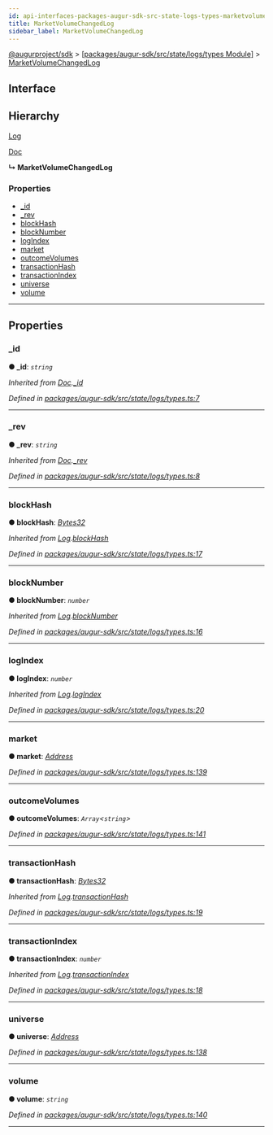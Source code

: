 ```yaml
---
id: api-interfaces-packages-augur-sdk-src-state-logs-types-marketvolumechangedlog
title: MarketVolumeChangedLog
sidebar_label: MarketVolumeChangedLog
---
```


[@augurproject/sdk](api-readme.md) > [[packages/augur-sdk/src/state/logs/types Module]](api-modules-packages-augur-sdk-src-state-logs-types-module.md) > [MarketVolumeChangedLog](api-interfaces-packages-augur-sdk-src-state-logs-types-marketvolumechangedlog.md)

## Interface

## Hierarchy

 [Log](api-interfaces-packages-augur-sdk-src-state-logs-types-log.md)

 [Doc](api-interfaces-packages-augur-sdk-src-state-logs-types-doc.md)

**↳ MarketVolumeChangedLog**

### Properties

* [_id](api-interfaces-packages-augur-sdk-src-state-logs-types-marketvolumechangedlog.md#_id)
* [_rev](api-interfaces-packages-augur-sdk-src-state-logs-types-marketvolumechangedlog.md#_rev)
* [blockHash](api-interfaces-packages-augur-sdk-src-state-logs-types-marketvolumechangedlog.md#blockhash)
* [blockNumber](api-interfaces-packages-augur-sdk-src-state-logs-types-marketvolumechangedlog.md#blocknumber)
* [logIndex](api-interfaces-packages-augur-sdk-src-state-logs-types-marketvolumechangedlog.md#logindex)
* [market](api-interfaces-packages-augur-sdk-src-state-logs-types-marketvolumechangedlog.md#market)
* [outcomeVolumes](api-interfaces-packages-augur-sdk-src-state-logs-types-marketvolumechangedlog.md#outcomevolumes)
* [transactionHash](api-interfaces-packages-augur-sdk-src-state-logs-types-marketvolumechangedlog.md#transactionhash)
* [transactionIndex](api-interfaces-packages-augur-sdk-src-state-logs-types-marketvolumechangedlog.md#transactionindex)
* [universe](api-interfaces-packages-augur-sdk-src-state-logs-types-marketvolumechangedlog.md#universe)
* [volume](api-interfaces-packages-augur-sdk-src-state-logs-types-marketvolumechangedlog.md#volume)

---

## Properties

<a id="_id"></a>

###  _id

**● _id**: *`string`*

*Inherited from [Doc](api-interfaces-packages-augur-sdk-src-state-logs-types-doc.md).[_id](api-interfaces-packages-augur-sdk-src-state-logs-types-doc.md#_id)*

*Defined in [packages/augur-sdk/src/state/logs/types.ts:7](https://github.com/AugurProject/augur/blob/27cf7214d2/packages/augur-sdk/src/state/logs/types.ts#L7)*

___
<a id="_rev"></a>

###  _rev

**● _rev**: *`string`*

*Inherited from [Doc](api-interfaces-packages-augur-sdk-src-state-logs-types-doc.md).[_rev](api-interfaces-packages-augur-sdk-src-state-logs-types-doc.md#_rev)*

*Defined in [packages/augur-sdk/src/state/logs/types.ts:8](https://github.com/AugurProject/augur/blob/27cf7214d2/packages/augur-sdk/src/state/logs/types.ts#L8)*

___
<a id="blockhash"></a>

###  blockHash

**● blockHash**: *[Bytes32](api-modules-packages-augur-sdk-src-state-logs-types-module.md#bytes32)*

*Inherited from [Log](api-interfaces-packages-augur-sdk-src-state-logs-types-log.md).[blockHash](api-interfaces-packages-augur-sdk-src-state-logs-types-log.md#blockhash)*

*Defined in [packages/augur-sdk/src/state/logs/types.ts:17](https://github.com/AugurProject/augur/blob/27cf7214d2/packages/augur-sdk/src/state/logs/types.ts#L17)*

___
<a id="blocknumber"></a>

###  blockNumber

**● blockNumber**: *`number`*

*Inherited from [Log](api-interfaces-packages-augur-sdk-src-state-logs-types-log.md).[blockNumber](api-interfaces-packages-augur-sdk-src-state-logs-types-log.md#blocknumber)*

*Defined in [packages/augur-sdk/src/state/logs/types.ts:16](https://github.com/AugurProject/augur/blob/27cf7214d2/packages/augur-sdk/src/state/logs/types.ts#L16)*

___
<a id="logindex"></a>

###  logIndex

**● logIndex**: *`number`*

*Inherited from [Log](api-interfaces-packages-augur-sdk-src-state-logs-types-log.md).[logIndex](api-interfaces-packages-augur-sdk-src-state-logs-types-log.md#logindex)*

*Defined in [packages/augur-sdk/src/state/logs/types.ts:20](https://github.com/AugurProject/augur/blob/27cf7214d2/packages/augur-sdk/src/state/logs/types.ts#L20)*

___
<a id="market"></a>

###  market

**● market**: *[Address](api-modules-packages-augur-sdk-src-state-logs-types-module.md#address)*

*Defined in [packages/augur-sdk/src/state/logs/types.ts:139](https://github.com/AugurProject/augur/blob/27cf7214d2/packages/augur-sdk/src/state/logs/types.ts#L139)*

___
<a id="outcomevolumes"></a>

###  outcomeVolumes

**● outcomeVolumes**: *`Array`<`string`>*

*Defined in [packages/augur-sdk/src/state/logs/types.ts:141](https://github.com/AugurProject/augur/blob/27cf7214d2/packages/augur-sdk/src/state/logs/types.ts#L141)*

___
<a id="transactionhash"></a>

###  transactionHash

**● transactionHash**: *[Bytes32](api-modules-packages-augur-sdk-src-state-logs-types-module.md#bytes32)*

*Inherited from [Log](api-interfaces-packages-augur-sdk-src-state-logs-types-log.md).[transactionHash](api-interfaces-packages-augur-sdk-src-state-logs-types-log.md#transactionhash)*

*Defined in [packages/augur-sdk/src/state/logs/types.ts:19](https://github.com/AugurProject/augur/blob/27cf7214d2/packages/augur-sdk/src/state/logs/types.ts#L19)*

___
<a id="transactionindex"></a>

###  transactionIndex

**● transactionIndex**: *`number`*

*Inherited from [Log](api-interfaces-packages-augur-sdk-src-state-logs-types-log.md).[transactionIndex](api-interfaces-packages-augur-sdk-src-state-logs-types-log.md#transactionindex)*

*Defined in [packages/augur-sdk/src/state/logs/types.ts:18](https://github.com/AugurProject/augur/blob/27cf7214d2/packages/augur-sdk/src/state/logs/types.ts#L18)*

___
<a id="universe"></a>

###  universe

**● universe**: *[Address](api-modules-packages-augur-sdk-src-state-logs-types-module.md#address)*

*Defined in [packages/augur-sdk/src/state/logs/types.ts:138](https://github.com/AugurProject/augur/blob/27cf7214d2/packages/augur-sdk/src/state/logs/types.ts#L138)*

___
<a id="volume"></a>

###  volume

**● volume**: *`string`*

*Defined in [packages/augur-sdk/src/state/logs/types.ts:140](https://github.com/AugurProject/augur/blob/27cf7214d2/packages/augur-sdk/src/state/logs/types.ts#L140)*

___


